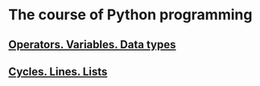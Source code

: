 # The course of Python programming

## [Operators. Variables. Data types](https://github.com/ZabiyakaDaniil/Python/tree/main/Tasks/Python%20programming/Operators.%20Variables.%20Data%20types)

## [Cycles. Lines. Lists](https://github.com/ZabiyakaDaniil/Python/tree/main/Tasks/Python%20programming/Cycles.%20Lines.%20Lists)
